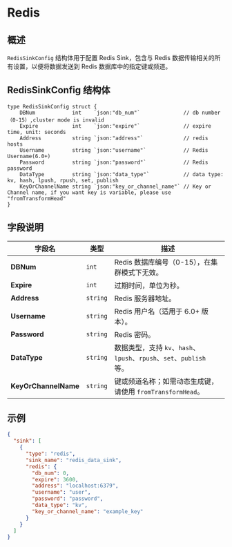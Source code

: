 Redis
====

## 概述

`RedisSinkConfig` 结构体用于配置 Redis Sink，包含与 Redis 数据传输相关的所有设置，以便将数据发送到 Redis 数据库中的指定键或频道。
## RedisSinkConfig 结构体

```golang
type RedisSinkConfig struct {
	DBNum            int    `json:"db_num"`              // db number（0-15）,cluster mode is invalid
	Expire           int    `json:"expire"`              // expire time, unit: seconds
	Address          string `json:"address"`             // redis hosts
	Username         string `json:"username"`            // Redis Username(6.0+)
	Password         string `json:"password"`            // Redis password
	DataType         string `json:"data_type"`           // data type: kv, hash, lpush, rpush, set, publish
	KeyOrChannelName string `json:"key_or_channel_name"` // Key or Channel name, if you want key is variable, please use "fromTransformHead"
}
```

## 字段说明

| 字段名                | 类型               | 描述                                                                                   |
|-----------------------|--------------------|----------------------------------------------------------------------------------------|
| **DBNum**             | `int`             | Redis 数据库编号（0-15），在集群模式下无效。                                             |
| **Expire**            | `int`             | 过期时间，单位为秒。                                                                    |
| **Address**           | `string`          | Redis 服务器地址。                                                                      |
| **Username**          | `string`          | Redis 用户名（适用于 6.0+ 版本）。                                                       |
| **Password**          | `string`          | Redis 密码。                                                                            |
| **DataType**          | `string`          | 数据类型，支持 `kv`、`hash`、`lpush`、`rpush`、`set`、`publish` 等。                     |
| **KeyOrChannelName**  | `string`          | 键或频道名称；如需动态生成键，请使用 `fromTransformHead`。                               |

## 示例
```json
{
  "sink": [
    {
      "type": "redis",
      "sink_name": "redis_data_sink",
      "redis": {
        "db_num": 0,
        "expire": 3600,
        "address": "localhost:6379",
        "username": "user",
        "password": "password",
        "data_type": "kv",
        "key_or_channel_name": "example_key"
      }
    }
  ]
}

```